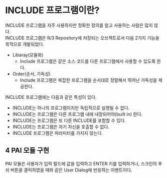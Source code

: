 # INCLUDE 프로그램이란?

INCLUDE 프로그램을 자주 사용하지만 정확한 정의를 알고 사용하는 사람은 많지 않다. <BR>
INCLUDE 프로그램은 R/3 Repository에 저장되는 오브젝트로서 다음 2가지 기능을 목적으로 개발되었다.
- Libaray(모듈화)
  - Include 프로그램은 같은 소스 코드를 다른 프로그램에서 사용할 수 있도록 한다.
- Order(순서, 가독성)
  - Include 프로그램은 복잡한 프로그램을 순서대로 정렬해서 뛰어난 가독성을 제공한다.

INCLUDE 프로그램에는 다음과 같은 특성이 있다.
- INCLUDE는 하나의 프로그램이지만 독립적으로 실행될 수 없다.
- INCLUDE는 프로그램은 다른 프로그램 내에 내장되어야(built in) 한다.
- INCLUDE는 프로그램은 또 다른 INCLUDE를 포함할 수 있다.
- INCLUDE는 프로그램은 자기 자신을 호출할 수 없다.
- INCLUDE 프로그램은 파라미터를 가지지 않는다.

## 4 PAI 모듈 구현
PAI 모듈은 사용자가 입력 필드에 값을 입력하고 ENTER 키를 입력하거나, 스크린의 푸쉬 버튼을 클릭하였을 때와 같은 User Dialog에 반응하는 이벤트이다.